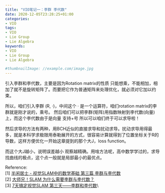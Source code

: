 ```yaml
---
title: "VIO笔记一：李群 李代数"
date: 2020-12-05T23:28:25+01:00
categories:
- VIO
tags:
- VIO
- Lie Group
- Lie Algebra
keywords:
- VIO
- Lie Group
- Lie Algebra

#thumbnailImage: //example.com/image.jpg
---
```


<!--more-->

引入李群和李代数，主要是因为Rotation matrix的性质 只能想乘，不能相加，相加了就不是旋转矩阵了。而要把它作为普通矩阵来处理优化，就必须对它加以约束。

所以，咱们引入李群 (R, ·)，中间这个 · 是一个运算符，咱们rotation matrix的李群就是刚才说的，乘号。 然后咱们可以把李群(矩阵)用指数映射到李代数(向量)上，而这个李代数由于是向量 支持+号 所以可以咱们终于可以求导啦！

然后求导的方法有两种，用BCH近似的直接求导和扰动求导。扰动求导用得最多，就是本科学求极限用泰勒展开的方式，很容易计算就得到了位置坐标关于R的导数，这样方便优化一开始这章提到的那个大J，loss function。

而这个大J越小，说明误差越小 观察越精确。用啥方法呢，高中数学学过的，求导找曲线的极点，这个点一般就是局部最小的最优点。

Reference:\
[1] [半闲居士 - 视觉SLAM中的数学基础 第三篇 李群与李代数](https://www.cnblogs.com/gaoxiang12/p/5137454.html)\
[2] [大师兄！SLAM 为什么需要李群与李代数？](https://mp.weixin.qq.com/s/sVjy9kr-8qc9W9VN78JoDQ)\
[3] [7天搞定视觉SLAM 第三天——李群和李代数](https://www.icxbk.com/article/detail/1312.html)\
